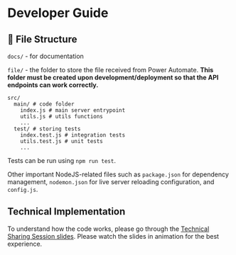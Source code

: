 # Developer Guide

## 📝 File Structure

`docs/` - for documentation

`file/` - the folder to store the file received from Power Automate. **This folder must be created upon development/deployment so that the API endpoints can work correctly.**

```
src/
  main/ # code folder
    index.js # main server entrypoint
    utils.js # utils functions
    ...
  test/ # storing tests
    index.test.js # integration tests
    utils.test.js # unit tests
    ...
```
Tests can be run using `npm run test`.

Other important NodeJS-related files such as `package.json` for dependency management, `nodemon.json` for live server reloading configuration, and `config.js`.

## Technical Implementation
To understand how the code works, please go through the [Technical Sharing Session slides](./technical-sharing-session.pptx). Please watch the slides in animation for the best experience.